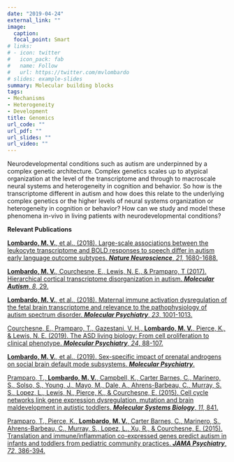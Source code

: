 ```yaml
---
date: "2019-04-24"
external_link: ""
image:
  caption:
  focal_point: Smart
# links:
# - icon: twitter
#   icon_pack: fab
#   name: Follow
#   url: https://twitter.com/mvlombardo
# slides: example-slides
summary: Molecular building blocks
tags:
- Mechanisms
- Heterogeneity
- Development
title: Genomics
url_code: ""
url_pdf: ""
url_slides: ""
url_video: ""
---
```


Neurodevelopmental conditions such as autism are underpinned by a complex genetic architecture. Complex genetics scales up to atypical organization at the level of the transcriptome and through to macroscale neural systems and heterogeneity in cognition and behavior. So how is the transcriptome different in autism and how does this relate to the underlying complex genetics or the higher levels of neural systems organization or heterogeneity in cognition or behavior? How can we study and model these phenomena in-vivo in living patients with neurodevelopmental conditions?

**Relevant Publications**

[**Lombardo, M. V.**, et al., (2018). Large-scale associations between the leukocyte transcriptome and BOLD responses to speech differ in autism early language outcome subtypes. ***Nature Neuroscience***, *21*, 1680-1688.](https://www.nature.com/articles/s41593-018-0281-3)

[**Lombardo, M. V.**, Courchesne, E., Lewis, N. E., & Pramparo, T (2017).  Hierarchical cortical transcriptome disorganization in autism. ***Molecular Autism***, *8*, 29.](https://molecularautism.biomedcentral.com/articles/10.1186/s13229-017-0147-7)

[**Lombardo, M. V.**, et al., (2018). Maternal immune activation dysregulation of the fetal brain transcriptome and relevance to the pathophysiology of autism spectrum disorder. ***Molecular Psychiatry***, *23*, 1001-1013.](https://www.nature.com/articles/mp201715)

[Courchesne, E., Pramparo, T.,  Gazestani, V. H., **Lombardo, M. V.**, Pierce, K., & Lewis, N. E. (2019). The ASD living biology: From cell proliferation to clinical phenotype. ***Molecular Psychiatry***, *24*, 88-107.](https://www.nature.com/articles/s41380-018-0056-y)

[**Lombardo, M. V.**, et al., (2019). Sex-specific impact of prenatal androgens on social brain default mode subsystems. ***Molecular Psychiatry***.](https://www.nature.com/articles/s41380-018-0198-y)

[Pramparo, T., **Lombardo, M. V.**, Campbell, K., Carter Barnes, C., Marinero, S., Solso, S., Young, J., Mayo, M., Dale, A., Ahrens-Barbeau, C., Murray, S. S., Lopez, L., Lewis, N., Pierce, K., & Courchesne, E. (2015).  Cell cycle networks link gene expression dysregulation, mutation and brain maldevelopment in autistic toddlers. ***Molecular Systems Biology***, *11*, 841.](http://msb.embopress.org/content/11/12/841)

[Pramparo, T., Pierce, K., **Lombardo, M. V.**, Carter Barnes, C., Marinero, S., Ahrens-Barbeau, C., Murray, S., Lopez, L., Xu, R., & Courchesne, E. (2015).  Translation and immune/inflammation co-expressed genes predict autism in infants and toddlers from pediatric community practices. ***JAMA Psychiatry***, *72*, 386-394.](https://jamanetwork.com/journals/jamapsychiatry/fullarticle/2173393)
